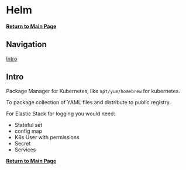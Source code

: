 # Helm 
  
**[Return to Main Page](../../README.md)**  
  
  
## Navigation  

[Intro](#Intro)

 
  
## Intro  
  

Package Manager for Kubernetes, like `apt/yum/homebrew` for kubernetes.   
  
To package collection of YAML files and distribute to public registry.  
  
For Elastic Stack for logging you would need:  
  
- Stateful set  
- config map 
- K8s User with permissions  
- Secret  
- Services
  






**[Return to Main Page](../../README.md)**  